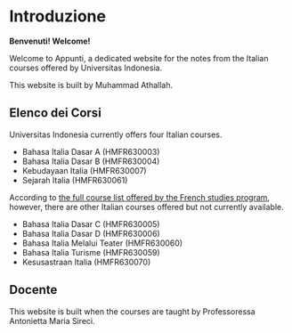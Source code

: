 # Introduzione

**Benvenuti! Welcome!**

Welcome to Appunti, a dedicated website for the notes from the Italian courses offered by Universitas Indonesia.

This website is built by Muhammad Athallah.

## Elenco dei Corsi

Universitas Indonesia currently offers four Italian courses.

- Bahasa Italia Dasar A (HMFR630003)
- Bahasa Italia Dasar B (HMFR630004)
- Kebudayaan Italia (HMFR630007)
- Sejarah Italia (HMFR630061)

According to [the full course list offered by the French studies program](files/1019730.pdf), however, there are other Italian courses offered but not currently available.

- Bahasa Italia Dasar C (HMFR630005)
- Bahasa Italia Dasar D (HMFR630006)
- Bahasa Italia Melalui Teater (HMFR630060)
- Bahasa Italia Turisme (HMFR630059)
- Kesusastraan Italia (HMFR630070)

## Docente

This website is built when the courses are taught by Professoressa Antonietta Maria Sireci.
